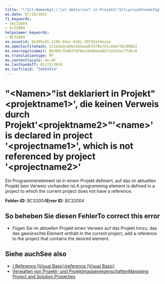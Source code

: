```yaml
---
title: "\"&lt;Namen&gt;\"ist deklariert in Projekt\"&lt;projektname1&gt;', die keinen Verweis durch Projekt'&lt;projektname2&gt;\""
ms.date: 07/20/2015
f1_keywords:
- vbc32004
- bc32004
helpviewer_keywords:
- BC32004
ms.assetid: 8a305cb5-219b-44ac-b16c-29f42af4ea1a
ms.openlocfilehash: 5c1dabdc0d6e162eadbf578af91cede736c088b3
ms.sourcegitcommit: 6b308cf6d627d78ee36dbbae8972a310ac7fd6c8
ms.translationtype: MT
ms.contentlocale: de-DE
ms.lasthandoff: 01/23/2019
ms.locfileid: "54684014"
---
```

# <a name="ltnamegt-is-declared-in-project-ltprojectname1gt-which-is-not-referenced-by-project-ltprojectname2gt"></a><span data-ttu-id="e975f-102">"&lt;Namen&gt;"ist deklariert in Projekt"&lt;projektname1&gt;', die keinen Verweis durch Projekt'&lt;projektname2&gt;"</span><span class="sxs-lookup"><span data-stu-id="e975f-102">'&lt;name&gt;' is declared in project '&lt;projectname1&gt;', which is not referenced by project '&lt;projectname2&gt;'</span></span>
<span data-ttu-id="e975f-103">Ein Programmierelement ist in einem Projekt definiert, auf das im aktuellen Projekt kein Verweis vorhanden ist.</span><span class="sxs-lookup"><span data-stu-id="e975f-103">A programming element is defined in a project to which the current project does not have a reference.</span></span>  
  
 <span data-ttu-id="e975f-104">**Fehler-ID:** BC32004</span><span class="sxs-lookup"><span data-stu-id="e975f-104">**Error ID:** BC32004</span></span>  
  
## <a name="to-correct-this-error"></a><span data-ttu-id="e975f-105">So beheben Sie diesen Fehler</span><span class="sxs-lookup"><span data-stu-id="e975f-105">To correct this error</span></span>  
  
-   <span data-ttu-id="e975f-106">Fügen Sie im aktuellen Projekt einen Verweis auf das Projekt hinzu, das das gewünschte Element enthält.</span><span class="sxs-lookup"><span data-stu-id="e975f-106">In the current project, add a reference to the project that contains the desired element.</span></span>  
  
## <a name="see-also"></a><span data-ttu-id="e975f-107">Siehe auch</span><span class="sxs-lookup"><span data-stu-id="e975f-107">See also</span></span>

- [<span data-ttu-id="e975f-108">/ Reference (Visual Basic)</span><span class="sxs-lookup"><span data-stu-id="e975f-108">/reference (Visual Basic)</span></span>](../../visual-basic/reference/command-line-compiler/reference.md)
- [<span data-ttu-id="e975f-109">Verwalten von Projekt- und Projektmappeneigenschaften</span><span class="sxs-lookup"><span data-stu-id="e975f-109">Managing Project and Solution Properties</span></span>](/visualstudio/ide/managing-project-and-solution-properties)
